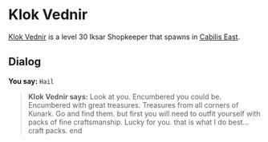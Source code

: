 # Klok Vednir



[Klok Vednir](/npc/106050) is a level 30 Iksar Shopkeeper that spawns in [Cabilis East](/zone/106).



## Dialog

**You say:** `Hail`



>**Klok Vednir says:** Look at you.  Encumbered you could be.  Encumbered with great treasures.  Treasures from all corners of Kunark.  Go and find them. but first you will need to outfit yourself with packs of fine craftsmanship.  Lucky for you. that is what I do best... craft packs.
end





